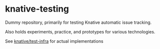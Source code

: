 # knative-testing
Dummy repository, primarily for testing Knative automatic issue tracking.

Also holds experiments, practice, and prototypes for various technologies.

See [knative/test-infra](https://github.com/knative/test-infra) for actual implementations
